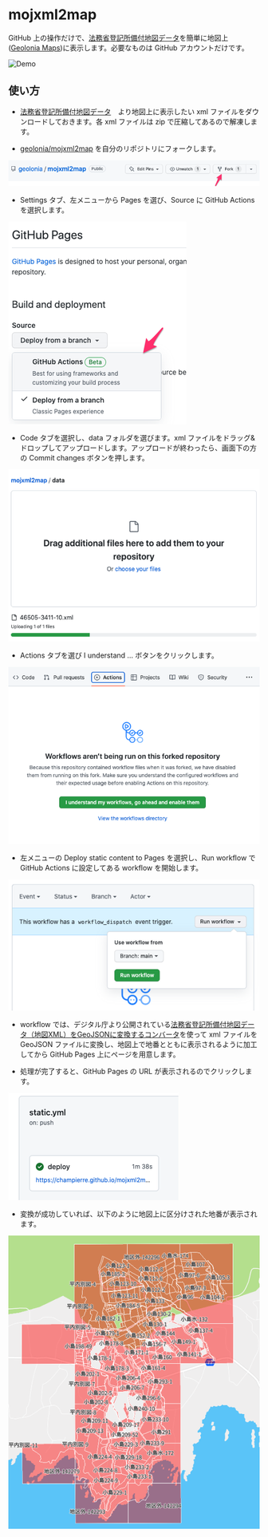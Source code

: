 # mojxml2map

GitHub 上の操作だけで、[法務省登記所備付地図データ](https://front.geospatial.jp/houmu-chiseki/)を簡単に地図上([Geolonia Maps](https://geolonia.com/maps-dev/))に表示します。必要なものは GitHub アカウントだけです。

![Demo](images/mojxml2map.gif)

## 使い方

- [法務省登記所備付地図データ](https://front.geospatial.jp/houmu-chiseki/)　より地図上に表示したい xml ファイルをダウンロードしておきます。各 xml ファイルは zip で圧縮してあるので解凍します。

- [geolonia/mojxml2map](https://github.com/geolonia/mojxml2map) を自分のリポジトリにフォークします。

![fork](images/fork.png)

- Settings タブ、左メニューから Pages を選び、Source に GitHub Actions を選択します。

![github-pages](images/github-pages.png)

- Code タブを選択し、data フォルダを選びます。xml ファイルをドラッグ&ドロップしてアップロードします。アップロードが終わったら、画面下の方の Commit changes ボタンを押します。

![github-pages](images/upload.png)

- Actions タブを選び I understand ... ボタンをクリックします。

![github-actions](images/github-actions.png)

- 左メニューの Deploy static content to Pages を選択し、Run workflow で GitHub Actions に設定してある workflow を開始します。

![run-workflow](images/run-workflow.png)

- workflow では、デジタル庁より公開されている[法務省登記所備付地図データ（地図XML）をGeoJSONに変換するコンバータ](https://github.com/JDA-DM/mojxml2geojson)を使って xml ファイルを GeoJSON ファイルに変換し、地図上で地番とともに表示されるように加工してから GitHub Pages 上にページを用意します。

- 処理が完了すると、GitHub Pages の URL が表示されるのでクリックします。

![deploy](images/deploy.png)

- 変換が成功していれば、以下のように地図上に区分けされた地番が表示されます。

![map](images/map.png)
